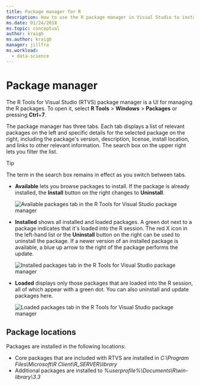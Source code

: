 ```yaml
---
title: Package manager for R
description: How to use the R package manager in Visual Studio to install and manager R packages.
ms.date: 01/24/2018
ms.topic: conceptual
author: kraigb
ms.author: kraigb
manager: jillfra
ms.workload:
  - data-science
---
```


# Package manager

The R Tools for Visual Studio (RTVS) package manager is a UI for managing the R packages. To open it, select **R Tools** > **Windows** > **Packages** or pressing **Ctrl**+**7**.

The package manager has three tabs. Each tab displays a list of relevant packages on the left and specific details for the selected package on the right, including the package's version, description, license, install location, and links to other relevant information. The search box on the upper right lets you filter the list.

> [!Tip]
> The term in the search box remains in effect as you switch between tabs.

- **Available** lets you browse packages to install. If the package is already installed, the **Install** button on the right changes to **Uninstall**.

    ![Available packages tab in the R Tools for Visual Studio package manager](media/package-manager-available.png)

- **Installed** shows all installed and loaded packages. A green dot next to a package indicates that it's loaded into the R session. The red X icon in the left-hand list or the **Uninstall** button on the right can be used to uninstall the package. If a newer version of an installed package is available, a blue up arrow to the right of the package performs the update.

    ![Installed packages tab in the R Tools for Visual Studio package manager](media/package-manager-installed.png)

- **Loaded** displays only those packages that are loaded into the R session, all of which appear with a green dot. You can also uninstall and update packages here.

    ![Loaded packages tab in the R Tools for Visual Studio package manager](media/package-manager-loaded.png)

## Package locations

Packages are installed in the following locations:

- Core packages that are included with RTVS are installed in *C:\Program Files\Microsoft\R Client\R_SERVER\library*
- Additional packages are installed to *%userprofile%\Documents\R\win-library\3.3*
